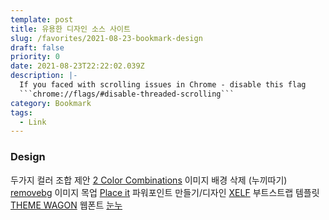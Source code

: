 ```yaml
---
template: post
title: 유용한 디자인 소스 사이트 
slug: /favorites/2021-08-23-bookmark-design
draft: false
priority: 0
date: 2021-08-23T22:22:02.039Z
description: |-
  If you faced with scrolling issues in Chrome - disable this flag 
  ```chrome://flags/#disable-threaded-scrolling```
category: Bookmark
tags:
  - Link
---
```


### Design

두가지 컬러 조합 제안 [2 Color Combinations](https://2colors.colorion.co/)
이미지 배경 삭제 (누끼따기) [removebg](https://www.remove.bg/ko)
이미지 목업 [Place it](https://placeit.net/)
파워포인트 만들기/디자인 [XELF](https://xelf.io/)
부트스트랩 템플릿 [THEME WAGON](https://themewagon.com/)
웹폰트 [눈누](https://noonnu.cc/)
